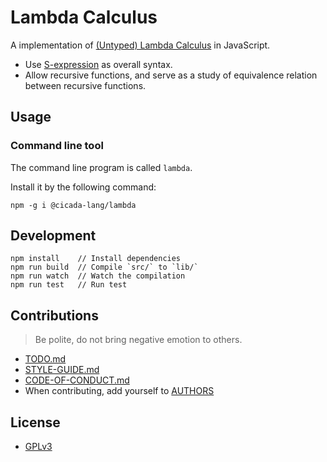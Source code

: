 # Lambda Calculus

A implementation of [(Untyped) Lambda Calculus](https://en.wikipedia.org/wiki/Lambda_calculus) in JavaScript.

- Use [S-expression](https://github.com/cicada-lang/sexp) as overall syntax.
- Allow recursive functions, and serve as a study of equivalence relation between recursive functions.

## Usage

### Command line tool

The command line program is called `lambda`.

Install it by the following command:

```
npm -g i @cicada-lang/lambda
```

## Development

```
npm install    // Install dependencies
npm run build  // Compile `src/` to `lib/`
npm run watch  // Watch the compilation
npm run test   // Run test
```

## Contributions

> Be polite, do not bring negative emotion to others.

- [TODO.md](TODO.md)
- [STYLE-GUIDE.md](STYLE-GUIDE.md)
- [CODE-OF-CONDUCT.md](CODE-OF-CONDUCT.md)
- When contributing, add yourself to [AUTHORS](AUTHORS)

## License

- [GPLv3](LICENSE)
